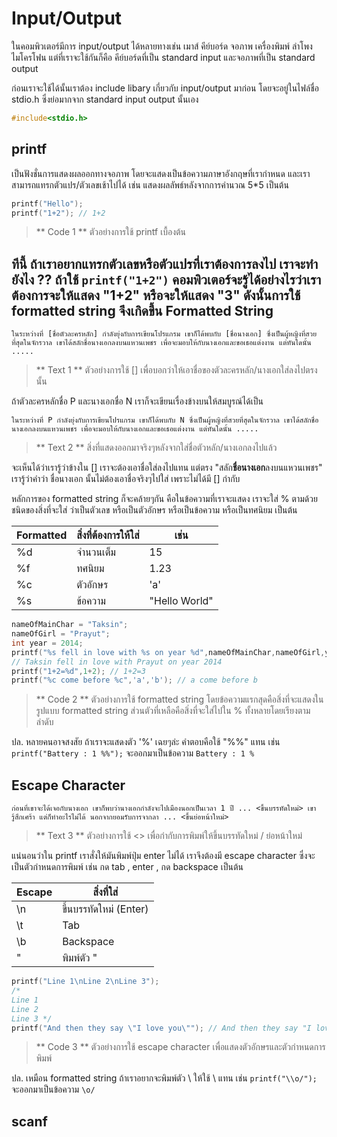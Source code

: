 Input/Output
============
ในคอมพิวเตอร์มีการ input/output ได้หลายทางเช่น เมาส์ คีย์บอร์ด จอภาพ เครื่องพิมพ์ ลำโพง ไมโครโฟน แต่ที่เราจะใช้กันก็คือ คีย์บอร์ดที่เป็น standard input และจอภาพที่เป็น standard output

ก่อนเราจะใช้ได้นั้นเราต้อง include libary เกี่ยวกับ input/output มาก่อน โดยจะอยู่ในไฟล์ชื่อ stdio.h ซึ่งย่อมากจาก standard input output นั้นเอง
```cpp
#include<stdio.h>
```
printf
------
เป็นฟังชั่นการแสดงผลออกทางจอภาพ โดยจะแสดงเป็นข้อความภาษาอังกฤษที่เรากำหนด และเราสามารถแทรกตัวแปร/ตัวเลขเช้าไปได้ เช่น แสดงผลลัพธ์หลังจากการคำนวณ 5*5 เป็นต้น

```cpp
printf("Hello");
printf("1+2"); // 1+2
```
> ** Code 1 ** ตัวอย่างการใช้ printf เบื้องต้น

ทีนี้ ถ้าเราอยากแทรกตัวเลขหรือตัวแปรที่เราต้องการลงไป เราจะทำยังไง ?? ถ้าใช้ `printf("1+2")` คอมพิวเตอร์จะรู้ได้อย่างไรว่าเราต้องการจะให้แสดง "1+2" หรือจะให้แสดง "3" ดังนั้นการใช้ formatted string จึงเกิดขึ้น
Formatted String
----------------
```
ในระหว่างที่ [ชื่อตัวละครหลัก] กำลังยุ่งกับการเขียนโปรแกรม เขาก็ได้พบกับ [ชื่อนางเอก] ซึ่งเป็นผู้หญิงที่สวยที่สุดในจักรวาล เขาได้สลักชื่อนางเอกลงบนแหวนเพชร เพื่อจะมอบให้กับนางเอกและขอเธอแต่งงาน แต่ทันใดนั้น .....
```
> ** Text 1 ** ตัวอย่างการใช้ [] เพื่อบอกว่าให้เอาชื่อของตัวละครหลัก/นางเอกใส่ลงไปตรงนั้น

ถ้าตัวละครหลักชื่อ P และนางเอกชื่อ N เราก็จะเขียนเรื่องข้างบนให้สมบูรณ์ได้เป็น
```
ในระหว่างที่ P กำลังยุ่งกับการเขียนโปรแกรม เขาก็ได้พบกับ N ซึ่งเป็นผู้หญิงที่สวยที่สุดในจักรวาล เขาได้สลักชื่อนางเอกลงบนแหวนเพชร เพื่อจะมอบให้กับนางเอกและขอเธอแต่งงาน แต่ทันใดนั้น .....
```
> ** Text 2 ** สิ่งที่แสดงออกมาจริงๆหลังจากใส่ชื่อตัวหลัก/นางเอกลงไปแล้ว

จะเห็นได้ว่าเรารู้ว่าข้างใน [] เราจะต้องเอาชื่อใส่ลงไปแทน แต่ตรง "สลัก**ชื่อนางเอก**ลงบนแหวนเพชร" เรารู้ว่าคำว่า ชื่อนางเอก นั้นไม่ต้องเอาชื่อจริงๆไปใส่ เพราะไม่ได้มี [] กำกับ

หลักการของ formatted string ก็จะคล้ายๆกัน คือในข้อความที่เราจะแสดง เราจะใส่ % ตามด้วยชนิดของสิ่งที่จะใส่ ว่าเป็นตัวเลข หรือเป็นตัวอักษร หรือเป็นข้อความ หรือเป็นทศนิยม เป็นต้น


Formatted|สิ่งที่ต้องการให้ใส่|เช่น
---------|------------|---
%d|จำนวนเต็ม|15
%f|ทศนิยม|1.23
%c|ตัวอักษร|'a'
%s|ข้อความ|"Hello World"


```cpp
nameOfMainChar = "Taksin";
nameOfGirl = "Prayut";
int year = 2014;
printf("%s fell in love with %s on year %d",nameOfMainChar,nameOfGirl,year);
// Taksin fell in love with Prayut on year 2014
printf("1+2=%d",1+2); // 1+2=3
printf("%c come before %c",'a','b'); // a come before b
```
> ** Code 2 ** ตัวอย่างการใช้ formatted string โดยข้อความแรกสุดคือสิ่งที่จะแสดงในรูปแบบ formatted string ส่วนตัวที่เหลือคือสิ่งที่จะใส่ไปใน % ทั้งหลายโดยเรียงตามลำดับ

ปล. หลายคนอาจสงสัย ถ้าเราจะแสดงตัว '%' เฉยๆล่ะ คำตอบคือใช้ "%%" แทน เช่น `printf("Battery : 1 %%");` จะออกมาเป็นข้อความ `Battery : 1 %`

Escape Character
----------------
```
ก่อนที่เขาจะได้เจอกับนางเอก เขาก็พบว่านางเอกกำลังจะไปเมืองนอกเป็นเวลา 1 ปี ... <ขึ้นบรรทัดใหม่> เขารู้สึกเศร้า แต่ก็ทำอะไรไม่ได้ นอกจากยอมรับการจากลา ... <ขึ้นย่อหน้าใหม่>
```
> ** Text 3 ** ตัวอย่างการใช้ <> เพื่อกำกับการพิมพ์ให้ขึ้นบรรทัดใหม่ / ย่อหน้าใหม่

แน่นอนว่าใน printf เราสั่งให้มันพิมพ์ปุ่ม enter ไม่ได้ เราจึงต้องมี escape character ซึ่งจะเป็นตัวกำหนดการพิมพ์ เช่น กด tab , enter , กด backspace เป็นต้น


Escape|สิ่งที่ใส่
------|-----
\n|ขึ้นบรรทัดใหม่ (Enter)
\t|Tab
\b|Backspace
\"|พิมพ์ตัว "


```cpp
printf("Line 1\nLine 2\nLine 3");
/*
Line 1
Line 2
Line 3 */
printf("And then they say \"I love you\""); // And then they say "I love you"
```
> ** Code 3 ** ตัวอย่างการใช้ escape character เพื่อแสดงตัวอักษรและตัวกำหนดการพิมพ์

ปล. เหมือน formatted string ถ้าเราอยากจะพิมพ์ตัว \ ให้ใช้ \\ แทน เช่น `printf("\\o/");` จะออกมาเป็นข้อความ `\o/`


scanf
-----

